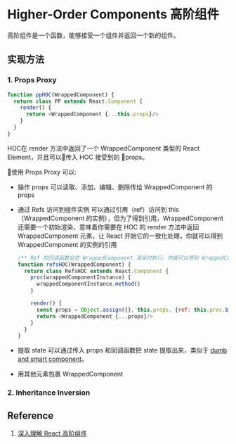 # Higher-Order Components 高阶组件

高阶组件是一个函数，能够接受一个组件并返回一个新的组件。

## 实现方法

### 1. Props Proxy

```javascript
function ppHOC(WrappedComponent) {  
  return class PP extends React.Component {
    render() {
      return <WrappedComponent {...this.props}/>
    }  
  }
}
```
HOC在 render 方法中返回了一个 WrappedComponent 类型的 React Element，并且可以传入 HOC 接受到的 props。

使用 Props Proxy 可以:

- 操作 props
  可以读取、添加、编辑、删除传给 WrappedComponent 的 props

- 通过 Refs 访问到组件实例
  可以通过引用（ref）访问到 this （WrappedComponent 的实例），但为了得到引用，WrappedComponent 还需要一个初始渲染，意味着你需要在 HOC 的 render 方法中返回 WrappedComponent 元素，让 React 开始它的一致化处理，你就可以得到 WrappedComponent 的实例的引用

  ```javascript
  /** Ref 的回调函数会在 WrappedComponent 渲染时执行，你就可以得到 WrappedComponent 的引用。这可以用来读取/添加实例的 props ，调用实例的方法。 */
  function refsHOC(WrappedComponent) {
    return class RefsHOC extends React.Component {
      proc(wrappedComponentInstance) {
        wrappedComponentInstance.method()
      }

      render() {
        const props = Object.assign({}, this.props, {ref: this.proc.bind(this)})
        return <WrappedComponent {...props}/>
      }
    }
  }
  ```

- 提取 state
  可以通过传入 props 和回调函数把 state 提取出来，类似于 [dumb and smart component](https://medium.com/@dan_abramov/smart-and-dumb-components-7ca2f9a7c7d0#.o2qmm6j3h)。

- 用其他元素包裹 WrappedComponent


### 2. Inheritance Inversion

## Reference

1. [深入理解 React 高阶组件](https://zhuanlan.zhihu.com/p/24776678)
